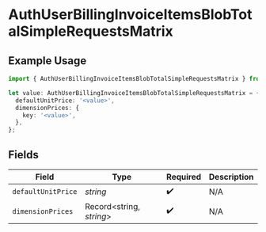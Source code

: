 # AuthUserBillingInvoiceItemsBlobTotalSimpleRequestsMatrix

## Example Usage

```typescript
import { AuthUserBillingInvoiceItemsBlobTotalSimpleRequestsMatrix } from '@vercel/client/models/components';

let value: AuthUserBillingInvoiceItemsBlobTotalSimpleRequestsMatrix = {
  defaultUnitPrice: '<value>',
  dimensionPrices: {
    key: '<value>',
  },
};
```

## Fields

| Field              | Type                     | Required           | Description |
| ------------------ | ------------------------ | ------------------ | ----------- |
| `defaultUnitPrice` | _string_                 | :heavy_check_mark: | N/A         |
| `dimensionPrices`  | Record<string, _string_> | :heavy_check_mark: | N/A         |
